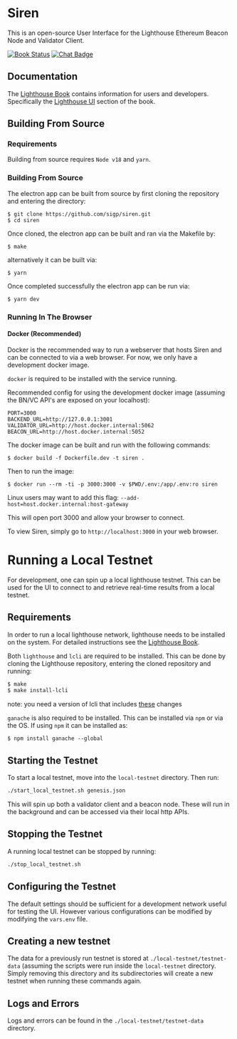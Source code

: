 # Siren

This is an open-source User Interface for the Lighthouse Ethereum Beacon Node
and Validator Client.

[![Book Status]][Book Link] [![Chat Badge]][Chat Link]

[Chat Badge]: https://img.shields.io/badge/chat-discord-%237289da
[Chat Link]: https://discord.gg/jpqcHXPRVJ
[Book Status]: https://img.shields.io/badge/user--docs-unstable-informational
[Book Link]: https://lighthouse-book.sigmaprime.io/lighthouse-ui.html
[stable]: https://github.com/sigp/siren/tree/stable
[unstable]: https://github.com/sigp/siren/tree/unstable

## Documentation

The [Lighthouse Book](https://lighthouse-book.sigmaprime.io) contains information for users and
developers. Specifically the [Lighthouse UI](https://lighthouse-book.sigmaprime.io/lighthouse-ui.html) section of the book.

## Building From Source

### Requirements

Building from source requires `Node v18` and `yarn`.

### Building From Source

The electron app can be built from source by first cloning the repository and
entering the directory:

```
$ git clone https://github.com/sigp/siren.git
$ cd siren
```

Once cloned, the electron app can be built and ran via the Makefile by:

```
$ make
```

alternatively it can be built via:

```
$ yarn
```

Once completed successfully the electron app can be run via:

```
$ yarn dev
```

### Running In The Browser

#### Docker (Recommended)

Docker is the recommended way to run a webserver that hosts Siren and can be
connected to via a web browser. For now, we only have a development docker image.

`docker` is required to be installed with the service running.

Recommended config for using the development docker image (assuming the BN/VC API's are exposed on your localhost):

```
PORT=3000
BACKEND_URL=http://127.0.0.1:3001
VALIDATOR_URL=http://host.docker.internal:5062
BEACON_URL=http://host.docker.internal:5052
```

The docker image can be built and run with the following commands:
```
$ docker build -f Dockerfile.dev -t siren .
```

Then to run the image:

```
$ docker run --rm -ti -p 3000:3000 -v $PWD/.env:/app/.env:ro siren
```
Linux users may want to add this flag: 
`--add-host=host.docker.internal:host-gateway`


This will open port 3000 and allow your browser to connect. 

To view Siren, simply go to `http://localhost:3000` in your web browser.


# Running a Local Testnet

For development, one can spin up a local lighthouse testnet. This can be used
for the UI to connect to and retrieve real-time results from a local testnet.

## Requirements

In order to run a local lighthouse network, lighthouse needs to be installed on
the system. For detailed instructions see the [Lighthouse Book](https://lighthouse-book.sigmaprime.io/).

Both `lighthouse` and `lcli` are required to be installed. This can be done by
cloning the Lighthouse repository, entering the cloned repository and running:

```bash
$ make
$ make install-lcli
```

note: you need a version of lcli that includes [these](https://github.com/sigp/lighthouse/pull/3807) changes

`ganache` is also required to be installed. This can be installed via `npm` or via the OS. If using `npm` it can be installed as:

```
$ npm install ganache --global
```

## Starting the Testnet

To start a local testnet, move into the `local-testnet` directory. Then run:

```bash
./start_local_testnet.sh genesis.json
```

This will spin up both a validator client and a beacon node. These will run in
the background and can be accessed via their local http APIs.

## Stopping the Testnet

A running local testnet can be stopped by running:

```bash
./stop_local_testnet.sh
```

## Configuring the Testnet

The default settings should be sufficient for a development network useful for
testing the UI. However various configurations can be modified by modifying the
`vars.env` file.

## Creating a new testnet

The data for a previously run testnet is stored at
`./local-testnet/testnet-data` (assuming the scripts were run inside the
`local-testnet` directory. Simply removing this directory and its
subdirectories will create a new testnet when running these commands again.

## Logs and Errors

Logs and errors can be found in the `./local-testnet/testnet-data` directory.
